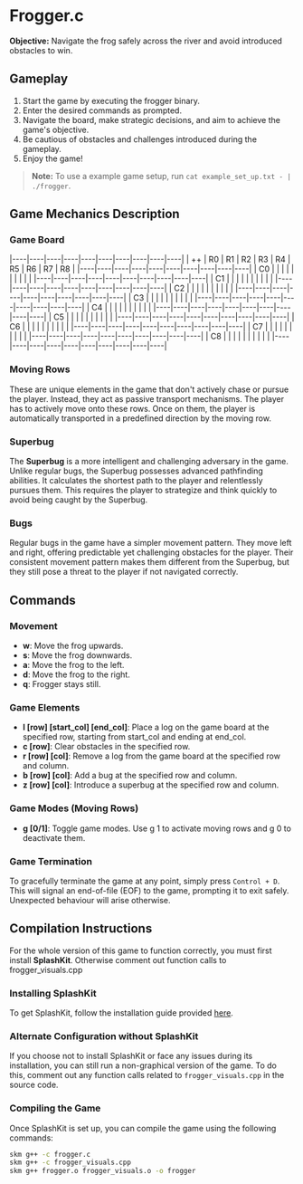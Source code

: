 # Frogger.c

**Objective:** Navigate the frog safely across the river and avoid introduced obstacles to win.

## Gameplay

1. Start the game by executing the frogger binary.
2. Enter the desired commands as prompted.
3. Navigate the board, make strategic decisions, and aim to achieve the game's objective.
4. Be cautious of obstacles and challenges introduced during the gameplay.
5. Enjoy the game!

> **Note:** To use a example game setup, run `cat example_set_up.txt - | ./frogger`.

## Game Mechanics Description

### Game Board
|----|----|----|----|----|----|----|----|----|----|
| ++ | R0 | R1 | R2 | R3 | R4 | R5 | R6 | R7 | R8 |
|----|----|----|----|----|----|----|----|----|----|
| C0 |    |    |    |    |    |    |    |    |    |
|----|----|----|----|----|----|----|----|----|----|
| C1 |    |    |    |    |    |    |    |    |    |
|----|----|----|----|----|----|----|----|----|----|
| C2 |    |    |    |    |    |    |    |    |    |
|----|----|----|----|----|----|----|----|----|----|
| C3 |    |    |    |    |    |    |    |    |    |
|----|----|----|----|----|----|----|----|----|----|
| C4 |    |    |    |    |    |    |    |    |    |
|----|----|----|----|----|----|----|----|----|----|
| C5 |    |    |    |    |    |    |    |    |    |
|----|----|----|----|----|----|----|----|----|----|
| C6 |    |    |    |    |    |    |    |    |    |
|----|----|----|----|----|----|----|----|----|----|
| C7 |    |    |    |    |    |    |    |    |    |
|----|----|----|----|----|----|----|----|----|----|
| C8 |    |    |    |    |    |    |    |    |    |
|----|----|----|----|----|----|----|----|----|----|

### Moving Rows
These are unique elements in the game that don't actively chase or pursue the player. Instead, they act as passive transport mechanisms. The player has to actively move onto these rows. Once on them, the player is automatically transported in a predefined direction by the moving row.

### Superbug
The **Superbug** is a more intelligent and challenging adversary in the game. Unlike regular bugs, the Superbug possesses advanced pathfinding abilities. It calculates the shortest path to the player and relentlessly pursues them. This requires the player to strategize and think quickly to avoid being caught by the Superbug.

### Bugs
Regular bugs in the game have a simpler movement pattern. They move left and right, offering predictable yet challenging obstacles for the player. Their consistent movement pattern makes them different from the Superbug, but they still pose a threat to the player if not navigated correctly.


## Commands

### Movement

- **w**: Move the frog upwards.
- **s**: Move the frog downwards.
- **a**: Move the frog to the left.
- **d**: Move the frog to the right.
- **q**: Frogger stays still.

### Game Elements

- **l [row] [start_col] [end_col]**: Place a log on the game board at the specified row, starting from start_col and ending at end_col.
- **c [row]**: Clear obstacles in the specified row.
- **r [row] [col]**: Remove a log from the game board at the specified row and column.
- **b [row] [col]**: Add a bug at the specified row and column.
- **z [row] [col]**: Introduce a superbug at the specified row and column.

### Game Modes (Moving Rows)

- **g [0/1]**: Toggle game modes. Use g 1 to activate moving rows and g 0 to deactivate them.

### Game Termination

To gracefully terminate the game at any point, simply press `Control + D`. This will signal an end-of-file (EOF) to the game, prompting it to exit safely. Unexpected behaviour will arise otherwise.

## Compilation Instructions

For the whole version of this game to function correctly, you must first install **SplashKit**. Otherwise comment out function calls to frogger_visuals.cpp

### Installing SplashKit
To get SplashKit, follow the installation guide provided [here](https://splashkit.io/articles/installation/).

### Alternate Configuration without SplashKit
If you choose not to install SplashKit or face any issues during its installation, you can still run a non-graphical version of the game. To do this, comment out any function calls related to `frogger_visuals.cpp` in the source code.

### Compiling the Game
Once SplashKit is set up, you can compile the game using the following commands:

```bash
skm g++ -c frogger.c
skm g++ -c frogger_visuals.cpp
skm g++ frogger.o frogger_visuals.o -o frogger
